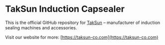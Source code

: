 # TakSun Induction Capsealer

This is the official GitHub repository for [TakSun](https://taksun-co.com) – manufacturer of induction sealing machines and accessories.

Visit our website for more: [https://taksun-co.com](https://taksun-co.com)
